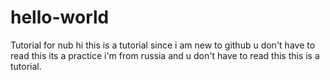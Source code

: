 # hello-world
Tutorial for nub
hi this is a tutorial since i am new to github u don't have to read this its a practice
i'm from russia and u don't have to read this this is a tutorial.